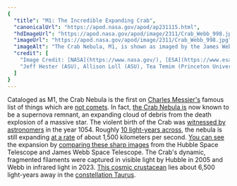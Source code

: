 ```yaml
---
{
  "title": "M1: The Incredible Expanding Crab",
  "canonicalUrl": "https://apod.nasa.gov/apod/ap231115.html",
  "hdImageUrl": "https://apod.nasa.gov/apod/image/2311/Crab_Webb_998.jpg",
  "imageUrl": "https://apod.nasa.gov/apod/image/2311/Crab_Webb_998.jpg",
  "imageAlt": "The Crab Nebula, M1, is shown as imaged by the James Webb Space Telescope. The rollover image is the same Crab Nebula but this time from the Hubble Space Telescope. The Webb image is in near infrared light, while the Hubble image is in visible light. Please see the explanation for more detailed information.",
  "credit": [
    "Image Credit: [NASA](https://www.nasa.gov/), [ESA](https://www.esa.int/), [CSA](https://www.asc-csa.gc.ca/eng/), [STScI](https://www.stsci.edu/)",
    "Jeff Hester (ASU), Allison Loll (ASU), Tea Temim (Princeton University)"
  ]
}
---
```


Cataloged as M1, the Crab Nebula is the first on [Charles Messier's](http://messier.seds.org/xtra/history/m-cat71.html) famous list of things which are [not comets](https://apod.nasa.gov/apod/ap110901.html). In fact, [the Crab Nebula is](https://apod.nasa.gov/apod/ap010602.html) now known to be a supernova remnant, an expanding cloud of debris from the death explosion of a massive star. The violent birth of the Crab was [witnessed by astronomers](http://messier.seds.org/more/m001_sn.html) in the year 1054. Roughly [10 light-years across](https://webbtelescope.org/contents/media/images/2023/137/01HBBNDST58J87YXWKXFR2DSPX), the nebula is still expanding [at a rate](https://cds.unistra.fr/twikiAIDA/pub/EuroVOAIDA/WP5WorkProgrammeUsecases/m1_en.pdf) of about 1,500 kilometers per second. [You can see](https://apod.nasa.gov/apod/ap230320.html) the expansion by [comparing these sharp images](https://webbtelescope.org/contents/media/images/2023/137/01HBVBFT0VVMN8EP3TQVFMSPEQ) from the Hubble Space Telescope and James Webb Space Telescope. The Crab's dynamic, fragmented filaments were captured in visible light by Hubble in 2005 and Webb in infrared light in 2023. [This cosmic crustacean](https://webbtelescope.org/contents/media/videos/2023/137/01HDS5S3XBRCK1KNRH67WW2HPW?news=true) lies about 6,500 light-years away in the [constellation Taurus](https://apod.nasa.gov/apod/ap121224.html).

